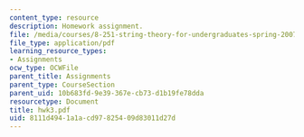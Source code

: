 ```yaml
---
content_type: resource
description: Homework assignment.
file: /media/courses/8-251-string-theory-for-undergraduates-spring-2007/8111d4941a1acd97825409d83011d27d_hwk3.pdf
file_type: application/pdf
learning_resource_types:
- Assignments
ocw_type: OCWFile
parent_title: Assignments
parent_type: CourseSection
parent_uid: 10b683fd-9e39-367e-cb73-d1b19fe78dda
resourcetype: Document
title: hwk3.pdf
uid: 8111d494-1a1a-cd97-8254-09d83011d27d
---
```

